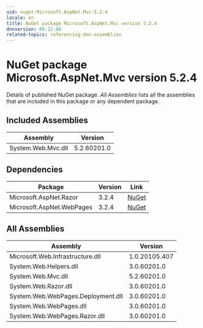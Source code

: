 ```yaml
---
uid: nuget-Microsoft.AspNet.Mvc-5.2.4
locale: en
title: NuGet package Microsoft.AspNet.Mvc version 5.2.4
dnnversion: 09.12.00
related-topics: referencing-dnn-assemblies
---
```


# NuGet package Microsoft.AspNet.Mvc version 5.2.4
Details of published NuGet package.
*All Assemblies* lists all the assemblies that are included in this package or any dependent package.

## Included Assemblies

|Assembly|Version|
|---|---|
|System.Web.Mvc.dll|5.2.60201.0|

## Dependencies

|Package|Version|Link|
|---|---|---|
|Microsoft.AspNet.Razor|3.2.4|[NuGet](https://www.nuget.org/packages/Microsoft.AspNet.Razor/3.2.4)|
|Microsoft.AspNet.WebPages|3.2.4|[NuGet](https://www.nuget.org/packages/Microsoft.AspNet.WebPages/3.2.4)|

## All Assemblies

|Assembly|Version|
|---|---|
|Microsoft.Web.Infrastructure.dll|1.0.20105.407|
|System.Web.Helpers.dll|3.0.60201.0|
|System.Web.Mvc.dll|5.2.60201.0|
|System.Web.Razor.dll|3.0.60201.0|
|System.Web.WebPages.Deployment.dll|3.0.60201.0|
|System.Web.WebPages.dll|3.0.60201.0|
|System.Web.WebPages.Razor.dll|3.0.60201.0|

